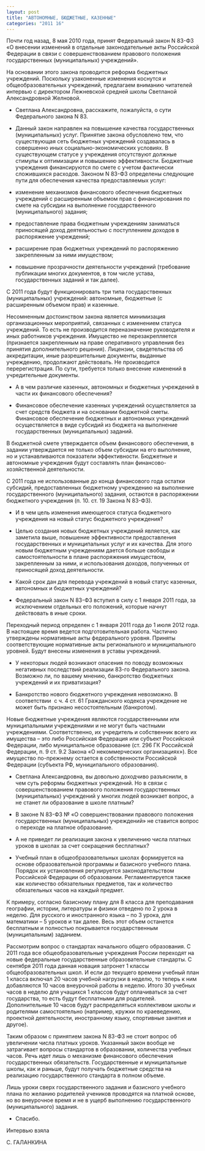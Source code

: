 ```yaml
---
layout: post
title: "АВТОНОМНЫЕ, БЮДЖЕТНЫЕ, КАЗЕННЫЕ"
categories: "2011 16"
---
```


Почти год назад, 8 мая 2010 года, принят Федеральный закон N 83-ФЗ «О внесении изменений в отдельные законодательные акты Российской Федерации в связи с совершенствованием правового положения государственных (муниципальных) учреждений».

На основании этого закона  проводится реформа бюджетных учреждений. Поскольку узаконенные изменения  коснутся и общеобразовательных учреждений, предлагаем вниманию читателей  интервью с директором Лежневской средней школы Светланой Александровной  Желновой.

- Светлана Александровна,  расскажите, пожалуйста, о сути Федерального закона N 83.

- Данный закон направлен на  повышение качества государственных (муниципальных) услуг. Принятие закона  обусловлено тем, что существующая сеть бюджетных учреждений создавалась в  совершенно иных социально-экономических условиях. В существующем статусе у  учреждения отсутствуют должные стимулы к оптимизации и повышению эффективности.  Бюджетные учреждения финансируются по смете с учетом фактически сложившихся  расходов. Законом N 83-ФЗ определены следующие пути для обеспечения качества  предоставляемых услуг:

- изменение механизмов  финансового обеспечения бюджетных учреждений с расширенным объемом прав с  финансирования по смете на субсидии на выполнение государственного  (муниципального) задания;

- предоставление права  бюджетным учреждениям заниматься приносящей доход деятельностью с поступлением  доходов в распоряжение учреждений;

- расширение прав бюджетных  учреждений по распоряжению закрепленным за ними имуществом;

- повышение прозрачности  деятельности учреждений (требование публикации многих документов, в том числе  устава, государственных заданий и так далее).

С 2011 года будут  функционировать три типа государственных (муниципальных) учреждений:  автономные, бюджетные (с расширенным объемом прав) и казенные.

Несомненным достоинством  закона является минимизация организационных мероприятий, связанных с изменением  статуса учреждений. То есть не производится переназначение руководителя и иных  работников учреждения. Имущество не перезакрепляется (признается закрепленным  на праве оперативного управления без принятия дополнительного решения).  Лицензии, свидетельства об аккредитации, иные разрешительные документы,  выданные учреждению, продолжают действовать. Не производится перерегистрация.  По сути, требуется только внесение изменений в учредительные документы.

- А в чем различие казенных,  автономных и бюджетных учреждений в части их финансового обеспечения?

- Финансовое обеспечение  казенных учреждений осуществляется за счет средств бюджета и на основании  бюджетной сметы. Финансовое обеспечение бюджетных и автономных учреждений  осуществляется в виде субсидий из бюджета на выполнение государственных  (муниципальных) заданий.

В бюджетной смете  утверждается объем финансового обеспечения, в задании утверждается не только  объем субсидии на его выполнение, но и устанавливаются показатели  эффективности. Бюджетные и автономные учреждения будут составлять план  финансово-хозяйственной деятельности.

С 2011 года не использованные  до конца финансового года остатки субсидий, предоставленных бюджетному  учреждению на выполнение государственного (муниципального) задания, остаются в  распоряжении бюджетного учреждения (п. 10. ст. 19 Закона N 83-ФЗ).

- И в чем цель изменения  имеющегося статуса бюджетного учреждения на новый статус бюджетного учреждения?

- Целью создания новых  бюджетных учреждений является, как заметила выше, повышение эффективности  предоставления государственных и муниципальных услуг и их качества. Для этого  новым бюджетным учреждениям дается больше свободы и самостоятельности в плане  распоряжения имуществом, закрепленным за ними, и использования доходов,  полученных от приносящей доход деятельности.

- Какой срок дан для перевода  учреждений в новый статус казенных, автономных и бюджетных учреждений?

- Федеральный закон N 83-ФЗ  вступил в силу с 1 января 2011 года, за исключением отдельных его положений,  которые начнут действовать в иные сроки.

Переходный период определен с  1 января 2011 года до 1 июля 2012 года. В настоящее время ведется  подготовительная работа. Частично утверждены нормативные акты федерального  уровня. Приняты соответствующие нормативные акты регионального и муниципального  уровней. Будут внесены изменения в уставы учреждений.

- У некоторых людей возникают  опасения по поводу возможных негативных последствий реализации 83-го  Федерального закона. Возможно ли, по вашему мнению, банкротство бюджетных  учреждений и их приватизация?

- Банкротство нового  бюджетного учреждения невозможно. В соответствии  с ч. 4 ст. 61 Гражданского кодекса учреждение  не может быть признано несостоятельным (банкротом).

Новые бюджетные учреждения  являются государственными или муниципальными учреждениями и не могут быть  частными учреждениями. Соответственно, их учредитель и собственник всего их  имущества – это либо Российская Федерация или субъект Российской Федерации,  либо муниципальное образование (ст. 296 ГК Российской Федерации, п. 9 ст. 9.2  Закона «О некоммерческих организациях»). Все имущество по-прежнему остается в  собственности Российской Федерации (субъекта РФ, муниципального образования).

- Светлана Александровна, вы  довольно доходчиво разъяснили, в чем суть реформы бюджетных учреждений. Но в связи  с совершенствованием правового положения государственных (муниципальных) учреждений  у многих людей возникает вопрос, а не станет ли образование в школе платным?

- В законе N 83-ФЗ № «О совершенствовании правового положения  государственных (муниципальных) учреждений» не ставится вопрос о переходе на  платное образование.

- А не приведет ли реализация  закона к увеличению числа платных уроков в школах за счет сокращения  бесплатных?

- Учебный план в  общеобразовательных школах формируется на основе образовательной программы и  базисного учебного плана. Порядок их установления регулируется  законодательством Российской Федерации об образовании. Регламентируется также  как количество обязательных предметов, так и количество обязательных часов на  каждый предмет.

К примеру, согласно базисному  плану для 8 класса для преподавания географии, истории, литературы и физики  отведено по 2 урока в неделю. Для русского и иностранного языка – по 3 урока, для  математики – 5 уроков и так далее. Весь этот объем останется бесплатным и  полностью покрывается государственным (муниципальным) заданием.

Рассмотрим вопрос о  стандартах начального общего образования. С 2011 года все общеобразовательные  учреждения России переходят на новые федеральные государственные  образовательные стандарты. С сентября 2011 года данная новация затронет 1  классы общеобразовательных школ. И если до текущего времени учебный план 1  класса включал 20 часов учебной нагрузки в неделю, то теперь к ним добавляются  10 часов внеурочной работы в неделю. Итого 30 учебных часов в неделю для  учащихся 1 классов будут оплачиваться за счет государства, то есть будут  бесплатными для родителей. Дополнительные 10 часов будут распределяться  коллективом школы и родителями самостоятельно (например, кружки по краеведению,  проектной деятельности, иностранному языку, спортивные занятия и другое).

Таким образом с принятием закона  N 83-ФЗ не стоит вопрос об увеличении числа платных уроков. Указанный закон  вообще не затрагивает вопросы стандартов в образовании, количества учебных  часов. Речь идет лишь о механизме финансового обеспечения государственных  обязательств. Государственные и муниципальные школы, как и раньше, будут  получать бюджетные средства на реализацию государственного стандарта в полном  объеме.

Лишь уроки сверх  государственного задания и базисного учебного плана по желанию родителей  учеников проводятся на платной основе, но во внеурочное время и не в ущерб  выполнению государственного (муниципального) задания.

- Спасибо.



Интервью взяла

С. ГАЛАНКИНА


